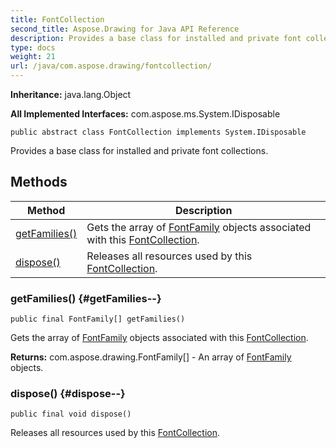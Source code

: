 ```yaml
---
title: FontCollection
second_title: Aspose.Drawing for Java API Reference
description: Provides a base class for installed and private font collections.
type: docs
weight: 21
url: /java/com.aspose.drawing/fontcollection/
---
```

**Inheritance:**
java.lang.Object

**All Implemented Interfaces:**
com.aspose.ms.System.IDisposable
```
public abstract class FontCollection implements System.IDisposable
```

Provides a base class for installed and private font collections.
## Methods

| Method | Description |
| --- | --- |
| [getFamilies()](#getFamilies--) | Gets the array of [FontFamily](../../com.aspose.drawing/fontfamily) objects associated with this [FontCollection](../../com.aspose.drawing/fontcollection). |
| [dispose()](#dispose--) | Releases all resources used by this [FontCollection](../../com.aspose.drawing/fontcollection). |
### getFamilies() {#getFamilies--}
```
public final FontFamily[] getFamilies()
```


Gets the array of [FontFamily](../../com.aspose.drawing/fontfamily) objects associated with this [FontCollection](../../com.aspose.drawing/fontcollection).

**Returns:**
com.aspose.drawing.FontFamily[] - An array of [FontFamily](../../com.aspose.drawing/fontfamily) objects.
### dispose() {#dispose--}
```
public final void dispose()
```


Releases all resources used by this [FontCollection](../../com.aspose.drawing/fontcollection).

